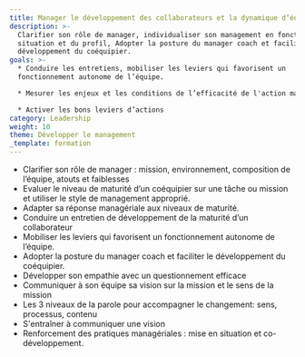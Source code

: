 ```yaml
---
title: Manager le développement des collaborateurs et la dynamique d’équipe
description: >-
  Clarifier son rôle de manager, individualiser son management en fonction de la
  situation et du profil, Adopter la posture du manager coach et faciliter le
  développement du coéquipier.
goals: >-
  * Conduire les entretiens, mobiliser les leviers qui favorisent un
  fonctionnement autonome de l’équipe.

  * Mesurer les enjeux et les conditions de l’efficacité de l'action managériale

  * Activer les bons leviers d’actions
category: Leadership
weight: 10
theme: Développer le management
_template: formation
---
```



* Clarifier son rôle de manager : mission, environnement, composition de l’équipe, atouts et faiblesses
* Evaluer le niveau de maturité d’un coéquipier sur une tâche ou mission et utiliser le style de management approprié. 
* Adapter sa réponse managériale aux niveaux de maturité.
* Conduire un entretien de développement de la maturité d’un collaborateur 
* Mobiliser les leviers qui favorisent un fonctionnement autonome de l’équipe.
* Adopter la posture du manager coach et faciliter le développement du coéquipier. 
* Développer son empathie avec un questionnement efficace
* Communiquer à son équipe sa vision sur la mission et le sens de la mission
* Les 3 niveaux de la parole pour accompagner le changement: sens, processus, contenu
* S'entraîner à communiquer une vision
* Renforcement des pratiques managériales : mise en situation et co-développement.
